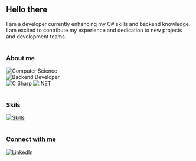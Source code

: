 ## Hello there 
I am a developer currently enhancing my C# skills and backend knowledge. I am excited to contribute my experience and dedication to new projects and development teams.
<br>
<br>
### About me
![Computer Science](https://img.shields.io/badge/🎓%20Computer%20Science%20Grad-20232A?style=for-the-badge&labelColor=%2320232A)<br>
![Backend Developer](https://img.shields.io/badge/💻%20Backend%20Developer-20232A?style=for-the-badge&labelColor=%2320232A)<br>
![C Sharp](https://img.shields.io/badge/🖤%20C%20SHARP-20232A?style=for-the-badge&labelColor=%2320232A)
![.NET](https://img.shields.io/badge/🖤%20.NET-20232A?style=for-the-badge&labelColor=%2320232A)
<br>
<br>
### Skils
[![Skills](https://skillicons.dev/icons?i=cs,net,git,github,mysql,javascript,html,css,bootstrap,react,azure,blender&perline=4)](https://skillicons.dev)
<br>
<br>
### Connect with me
[![LinkedIn](https://img.shields.io/badge/LinkedIn-0077B5?style=for-the-badge&logo=linkedin&logoColor=white)](https://www.linkedin.com/in/vanessadquadros/)
